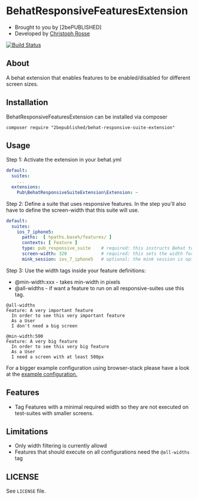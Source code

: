 BehatResponsiveFeaturesExtension
===============================
- Brought to you by [2bePUBLISHED]
- Developed by [Christoph Rosse](http://gries.tv)

[![Build Status](https://secure.travis-ci.org/2bepublished/BehatResponsiveFeaturesExtension.png)](http://travis-ci.org/2bepublished/BehatResponsiveFeaturesExtension)

About
-----

A behat extension that enables features to be enabled/disabled for different screen sizes.

Installation
------------

BehatResponsiveFeaturesExtension can be installed via composer

    composer require "2bepublished/behat-responsive-suite-extension"

Usage
-----

Step 1: Activate the extension in your behat.yml

```yaml
default:
  suites:
    ...
  extensions:
    Pub\BehatResponsiveSuiteExtension\Extension: ~
```

Step 2: Define a suite that uses responsive features.
In the step you'll also have to define the screen-width that this suite will use.

```yaml
default:
  suites:
    ios_7_iphone5:
      paths:  [ %paths.base%/features/ ]
      contexts: [ Feature ]
      type: pub_responsive_suite    # required: this instructs Behat to use the responsive suite. 
      screen-width: 320             # required: this sets the width for that suite
      mink_session: ios_7_iphone5   # optional: the mink session is optional if you don't use mink. 
```

Step 3: Use the width tags inside your feature definitions:
* @min-width:xxx - takes min-width in pixels 
* @all-widths    - if want a feature to run on all responsive-suites use this tag.

```gherkin
@all-widths
Feature: A very important feature
  In order to see this very important feature
  As a User
  I don't need a big screen
```

```gherkin
@min-width:500
Feature: A very big feature
  In order to see this very big feature
  As a User
  I need a screen with at least 500px
```

For a bigger example configuration using browser-stack please have a look at the [example configuration.](examples/browser-stack.behat.yml)

Features
--------
- Tag Features with a minimal required width so they are not executed on test-suites with smaller screens.


Limitations
-----------

- Only width filtering is currently allowd
- Features that should execute on all configurations need the `@all-widths` tag

LICENSE
-------

See `LICENSE` file.
